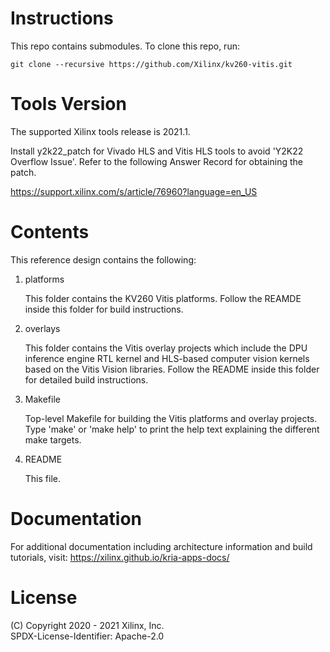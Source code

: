 # Instructions

This repo contains submodules. To clone this repo, run:
```
git clone --recursive https://github.com/Xilinx/kv260-vitis.git
```

# Tools Version

The supported Xilinx tools release is 2021.1.

Install y2k22_patch for Vivado HLS and Vitis HLS tools to avoid 'Y2K22 Overflow Issue'.
Refer to the following Answer Record for obtaining the patch.

https://support.xilinx.com/s/article/76960?language=en_US

# Contents

This reference design contains the following:

1. platforms

   This folder contains the KV260 Vitis platforms. Follow the REAMDE inside this
   folder for build instructions.

2. overlays

   This folder contains the Vitis overlay projects which include the DPU
   inference engine RTL kernel and HLS-based computer vision kernels based on
   the Vitis Vision libraries. Follow the README inside this folder for detailed
   build instructions.

3. Makefile

   Top-level Makefile for building the Vitis platforms and overlay projects.
   Type 'make' or 'make help' to print the help text explaining the different
   make targets.

4. README

   This file.

# Documentation

For additional documentation including architecture information and build
tutorials, visit: https://xilinx.github.io/kria-apps-docs/

# License

(C) Copyright 2020 - 2021 Xilinx, Inc.\
SPDX-License-Identifier: Apache-2.0
